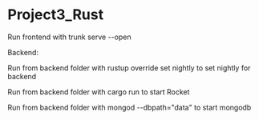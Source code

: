 # Project3_Rust
Run frontend with trunk serve --open

Backend:

Run from backend folder with rustup override set nightly to set nightly for backend

Run from backend folder with cargo run to start Rocket

Run from backend folder with mongod --dbpath="data" to start mongodb

